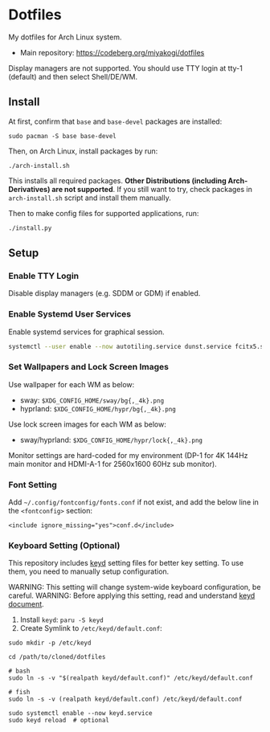 # Dotfiles

My dotfiles for Arch Linux system.

- Main repository: https://codeberg.org/miyakogi/dotfiles

Display managers are not supported.
You should use TTY login at tty-1 (default) and then select Shell/DE/WM.

## Install

At first, confirm that `base` and `base-devel` packages are installed:

```
sudo pacman -S base base-devel
```

Then, on Arch Linux, install packages by run:

```
./arch-install.sh
```

This installs all required packages.
**Other Distributions (including Arch-Derivatives) are not supported**.
If you still want to try, check packages in `arch-install.sh` script and install them manually.

Then to make config files for supported applications, run:

```sh
./install.py
```

## Setup

### Enable TTY Login

Disable display managers (e.g. SDDM or GDM) if enabled.

### Enable Systemd User Services

Enable systemd services for graphical session.

```sh
systemctl --user enable --now autotiling.service dunst.service fcitx5.service swayidle.service hypridle.service
```

### Set Wallpapers and Lock Screen Images

Use wallpaper for each WM as below:

- sway: `$XDG_CONFIG_HOME/sway/bg{,_4k}.png`
- hyprland: `$XDG_CONFIG_HOME/hypr/bg{,_4k}.png`

Use lock screen images for each WM as below:

- sway/hyprland: `$XDG_CONFIG_HOME/hypr/lock{,_4k}.png`

Monitor settings are hard-coded for my environment (DP-1 for 4K 144Hz main monitor and HDMI-A-1 for 2560x1600 60Hz sub monitor).

### Font Setting

Add `~/.config/fontconfig/fonts.conf` if not exist, and add the below line in the `<fontconfig>` section:

```
<include ignore_missing="yes">conf.d</include>
```

### Keyboard Setting (Optional)

This repository includes [keyd](https://github.com/rvaiya/keyd) setting files for better key setting.
To use them, you need to manually setup configuration.

WARNING: This setting will change system-wide keyboard configuration, be careful.
WARNING: Before applying this setting, read and understand [keyd document](https://github.com/rvaiya/keyd/blob/master/docs/keyd.scdoc).

1. Install `keyd`: `paru -S keyd`
2. Create Symlink to `/etc/keyd/default.conf`:

```
sudo mkdir -p /etc/keyd

cd /path/to/cloned/dotfiles

# bash
sudo ln -s -v "$(realpath keyd/default.conf)" /etc/keyd/default.conf 

# fish
sudo ln -s -v (realpath keyd/default.conf) /etc/keyd/default.conf 

sudo systemctl enable --now keyd.service
sudo keyd reload  # optional
```
